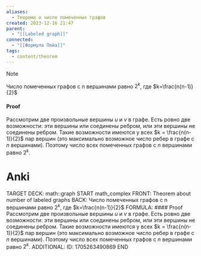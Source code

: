 ```yaml
---
aliases:
  - Теорема о числе помеченных графов
created: 2023-12-16 21:47
parent:
  - "[[Labeled graph]]"
connected:
  - "[[Формула Пойа]]"
tags:
  - content/theorem
---
```


> [!note] 
Число помеченных графов с n вершинами равно $2^k$, где $k=\frac{n(n-1)}{2}$


#### Proof
Рассмотрим две произвольные вершины $u$ и $v$ в графе. Есть ровно две возможности: эти вершины или соединены ребром, или эти вершины не соединены ребром. Такие возможности имеются у всех $k = \frac{n(n-1)}{2}$ пар вершин (это максимально возможное число ребер в графе с $n$ вершинами). Поэтому число всех помеченных графов с $n$ вершинами равно $2^{k}$.

# Anki
TARGET DECK: math::graph 
START
math_complex
FRONT: Theorem about number of labeled graphs
BACK: Число помеченных графов с n вершинами равно $2^k$, где $k=\frac{n(n-1)}{2}$
FORMULA: #### Proof
Рассмотрим две произвольные вершины $u$ и $v$ в графе. Есть ровно две возможности: эти вершины или соединены ребром, или эти вершины не соединены ребром. Такие возможности имеются у всех $k = \frac{n(n-1)}{2}$ пар вершин (это максимально возможное число ребер в графе с $n$ вершинами). Поэтому число всех помеченных графов с $n$ вершинами равно $2^{k}$.
ADDITIONAL:
ID: 1705263490869
END